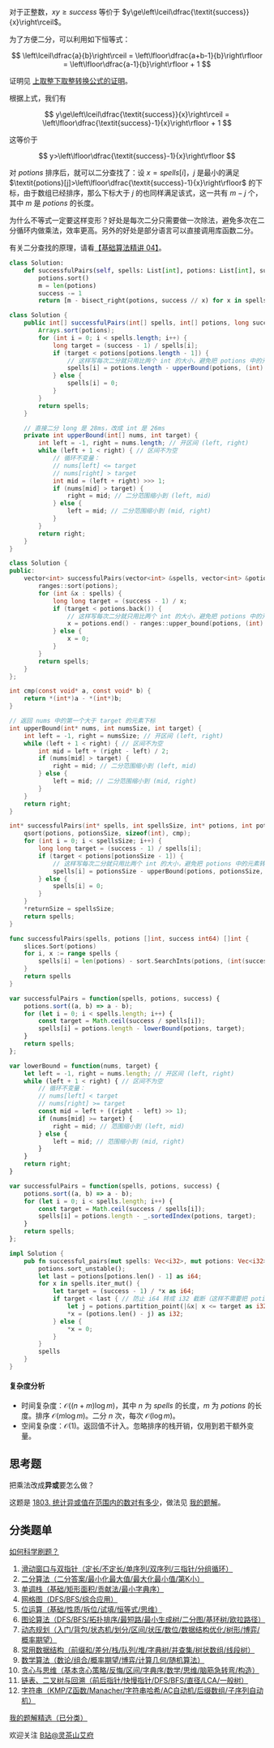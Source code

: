 对于正整数，$xy\ge\textit{success}$ 等价于 $y\ge\left\lceil\dfrac{\textit{success}}{x}\right\rceil$。

为了方便二分，可以利用如下恒等式： 

$$
\left\lceil\dfrac{a}{b}\right\rceil = \left\lfloor\dfrac{a+b-1}{b}\right\rfloor = \left\lfloor\dfrac{a-1}{b}\right\rfloor + 1
$$

证明见 [上取整下取整转换公式的证明](https://zhuanlan.zhihu.com/p/1890356682149838951)。

根据上式，我们有

$$
y\ge\left\lceil\dfrac{\textit{success}}{x}\right\rceil = \left\lfloor\dfrac{\textit{success}-1}{x}\right\rfloor + 1
$$ 

这等价于 

$$
y>\left\lfloor\dfrac{\textit{success}-1}{x}\right\rfloor
$$

对 $\textit{potions}$ 排序后，就可以二分查找了：设 $x=\textit{spells}[i]$，$j$ 是最小的满足 $\textit{potions}[j]>\left\lfloor\dfrac{\textit{success}-1}{x}\right\rfloor$ 的下标，由于数组已经排序，那么下标大于 $j$ 的也同样满足该式，这一共有 $m-j$ 个，其中 $m$ 是 $\textit{potions}$ 的长度。

为什么不等式一定要这样变形？好处是每次二分只需要做一次除法，避免多次在二分循环内做乘法，效率更高。另外的好处是部分语言可以直接调用库函数二分。

有关二分查找的原理，请看[【基础算法精讲 04】](https://www.bilibili.com/video/BV1AP41137w7/)。

```Python [sol-Python3]
class Solution:
    def successfulPairs(self, spells: List[int], potions: List[int], success: int) -> List[int]:
        potions.sort()
        m = len(potions)
        success -= 1
        return [m - bisect_right(potions, success // x) for x in spells]
```

```java [sol-Java]
class Solution {
    public int[] successfulPairs(int[] spells, int[] potions, long success) {
        Arrays.sort(potions);
        for (int i = 0; i < spells.length; i++) {
            long target = (success - 1) / spells[i];
            if (target < potions[potions.length - 1]) {
                // 这样写每次二分就只用比两个 int 的大小，避免把 potions 中的元素转成 long 比较
                spells[i] = potions.length - upperBound(potions, (int) target);
            } else {
                spells[i] = 0;
            }
        }
        return spells;
    }

    // 直接二分 long 是 28ms，改成 int 是 26ms
    private int upperBound(int[] nums, int target) {
        int left = -1, right = nums.length; // 开区间 (left, right)
        while (left + 1 < right) { // 区间不为空
            // 循环不变量：
            // nums[left] <= target
            // nums[right] > target
            int mid = (left + right) >>> 1;
            if (nums[mid] > target) {
                right = mid; // 二分范围缩小到 (left, mid)
            } else {
                left = mid; // 二分范围缩小到 (mid, right)
            }
        }
        return right;
    }
}
```

```C++ [sol-C++]
class Solution {
public:
    vector<int> successfulPairs(vector<int> &spells, vector<int> &potions, long long success) {
        ranges::sort(potions);
        for (int &x : spells) {
            long long target = (success - 1) / x;
            if (target < potions.back()) {
                // 这样写每次二分就只用比两个 int 的大小，避免把 potions 中的元素转成 long long 比较
                x = potions.end() - ranges::upper_bound(potions, (int) target);
            } else {
                x = 0;
            }
        }
        return spells;
    }
};
```

```c [sol-C]
int cmp(const void* a, const void* b) {
    return *(int*)a - *(int*)b;
}

// 返回 nums 中的第一个大于 target 的元素下标
int upperBound(int* nums, int numsSize, int target) {
    int left = -1, right = numsSize; // 开区间 (left, right)
    while (left + 1 < right) { // 区间不为空
        int mid = left + (right - left) / 2;
        if (nums[mid] > target) {
            right = mid; // 二分范围缩小到 (left, mid)
        } else {
            left = mid; // 二分范围缩小到 (mid, right)
        }
    }
    return right;
}

int* successfulPairs(int* spells, int spellsSize, int* potions, int potionsSize, long long success, int* returnSize) {
    qsort(potions, potionsSize, sizeof(int), cmp);
    for (int i = 0; i < spellsSize; i++) {
        long long target = (success - 1) / spells[i];
        if (target < potions[potionsSize - 1]) {
            // 这样写每次二分就只用比两个 int 的大小，避免把 potions 中的元素转成 long long 比较
            spells[i] = potionsSize - upperBound(potions, potionsSize, target);
        } else {
            spells[i] = 0;
        }
    }
    *returnSize = spellsSize;
    return spells;
}
```

```go [sol-Go]
func successfulPairs(spells, potions []int, success int64) []int {
	slices.Sort(potions)
	for i, x := range spells {
		spells[i] = len(potions) - sort.SearchInts(potions, (int(success)-1)/x+1)
	}
	return spells
}
```

```js [sol-JS]
var successfulPairs = function(spells, potions, success) {
    potions.sort((a, b) => a - b);
    for (let i = 0; i < spells.length; i++) {
        const target = Math.ceil(success / spells[i]);
        spells[i] = potions.length - lowerBound(potions, target);
    }
    return spells;
};

var lowerBound = function(nums, target) {
    let left = -1, right = nums.length; // 开区间 (left, right)
    while (left + 1 < right) { // 区间不为空
        // 循环不变量：
        // nums[left] < target
        // nums[right] >= target
        const mid = left + ((right - left) >> 1);
        if (nums[mid] >= target) {
            right = mid; // 范围缩小到 (left, mid)
        } else {
            left = mid; // 范围缩小到 (mid, right)
        }
    }
    return right;
}
```

```js [sol-JS lodash]
var successfulPairs = function(spells, potions, success) {
    potions.sort((a, b) => a - b);
    for (let i = 0; i < spells.length; i++) {
        const target = Math.ceil(success / spells[i]);
        spells[i] = potions.length - _.sortedIndex(potions, target);
    }
    return spells;
};
```

```rust [sol-Rust]
impl Solution {
    pub fn successful_pairs(mut spells: Vec<i32>, mut potions: Vec<i32>, success: i64) -> Vec<i32> {
        potions.sort_unstable();
        let last = potions[potions.len() - 1] as i64;
        for x in spells.iter_mut() {
            let target = (success - 1) / *x as i64;
            if target < last { // 防止 i64 转成 i32 截断（这样不需要把 potions 中的数转成 i64 比较）
                let j = potions.partition_point(|&x| x <= target as i32);
                *x = (potions.len() - j) as i32;
            } else {
                *x = 0;
            }
        }
        spells
    }
}
```

#### 复杂度分析

- 时间复杂度：$\mathcal{O}((n+m)\log m)$，其中 $n$ 为 $\textit{spells}$ 的长度，$m$ 为 $\textit{potions}$ 的长度。排序 $\mathcal{O}(m\log m)$。二分 $n$ 次，每次 $\mathcal{O}(\log m)$。
- 空间复杂度：$\mathcal{O}(1)$。返回值不计入。忽略排序的栈开销，仅用到若干额外变量。

## 思考题

把乘法改成**异或**要怎么做？

这题是 [1803. 统计异或值在范围内的数对有多少](https://leetcode.cn/problems/count-pairs-with-xor-in-a-range/)，做法见 [我的题解](https://leetcode.cn/problems/count-pairs-with-xor-in-a-range/solution/bu-hui-zi-dian-shu-zhi-yong-ha-xi-biao-y-p2pu/)。

## 分类题单

[如何科学刷题？](https://leetcode.cn/circle/discuss/RvFUtj/)

1. [滑动窗口与双指针（定长/不定长/单序列/双序列/三指针/分组循环）](https://leetcode.cn/circle/discuss/0viNMK/)
2. [二分算法（二分答案/最小化最大值/最大化最小值/第K小）](https://leetcode.cn/circle/discuss/SqopEo/)
3. [单调栈（基础/矩形面积/贡献法/最小字典序）](https://leetcode.cn/circle/discuss/9oZFK9/)
4. [网格图（DFS/BFS/综合应用）](https://leetcode.cn/circle/discuss/YiXPXW/)
5. [位运算（基础/性质/拆位/试填/恒等式/思维）](https://leetcode.cn/circle/discuss/dHn9Vk/)
6. [图论算法（DFS/BFS/拓扑排序/最短路/最小生成树/二分图/基环树/欧拉路径）](https://leetcode.cn/circle/discuss/01LUak/)
7. [动态规划（入门/背包/状态机/划分/区间/状压/数位/数据结构优化/树形/博弈/概率期望）](https://leetcode.cn/circle/discuss/tXLS3i/)
8. [常用数据结构（前缀和/差分/栈/队列/堆/字典树/并查集/树状数组/线段树）](https://leetcode.cn/circle/discuss/mOr1u6/)
9. [数学算法（数论/组合/概率期望/博弈/计算几何/随机算法）](https://leetcode.cn/circle/discuss/IYT3ss/)
10. [贪心与思维（基本贪心策略/反悔/区间/字典序/数学/思维/脑筋急转弯/构造）](https://leetcode.cn/circle/discuss/g6KTKL/)
11. [链表、二叉树与回溯（前后指针/快慢指针/DFS/BFS/直径/LCA/一般树）](https://leetcode.cn/circle/discuss/K0n2gO/)
12. [字符串（KMP/Z函数/Manacher/字符串哈希/AC自动机/后缀数组/子序列自动机）](https://leetcode.cn/circle/discuss/SJFwQI/)

[我的题解精选（已分类）](https://github.com/EndlessCheng/codeforces-go/blob/master/leetcode/SOLUTIONS.md)

欢迎关注 [B站@灵茶山艾府](https://space.bilibili.com/206214)
